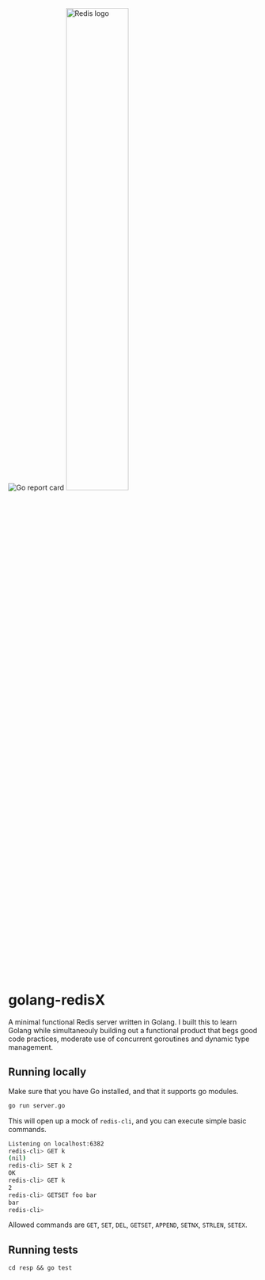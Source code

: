 <img class="badge" alt="Go report card" tag="github.com/Mahmoud-Emad/golang-redisX" src="https://goreportcard.com/badge/github.com/Mahmoud-Emad/golang-redisX">

<img width="50%" height="50%" alt="Redis logo" src="https://upload.wikimedia.org/wikipedia/en/thumb/6/6b/Redis_Logo.svg/1200px-Redis_Logo.svg.png"/>

# golang-redisX

A minimal functional Redis server written in Golang. I built this to learn Golang while simultaneouly
building out a functional product that begs good code practices, moderate use of concurrent goroutines
and dynamic type management.

## Running locally

Make sure that you have Go installed, and that it supports go modules.

```bash
go run server.go
```

This will open up a mock of `redis-cli`, and you can execute simple basic commands.

```sh
Listening on localhost:6382
redis-cli> GET k
(nil)
redis-cli> SET k 2
OK
redis-cli> GET k
2
redis-cli> GETSET foo bar
bar
redis-cli> 
```

Allowed commands are `GET`, `SET`, `DEL`, `GETSET`, `APPEND`, `SETNX`, `STRLEN`, `SETEX`.

## Running tests

`cd resp && go test`
